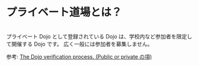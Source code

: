 # プライベート道場とは？
<br>
プライベート Dojo として登録されている Dojo は、学校内など参加者を限定して開催する Dojo です。
広く一般には参加者を募集しません。
<br>

参考: [The Dojo verification process. (Public or private の項)](https://help.coderdojo.com/hc/en-us/articles/115002727406-The-Dojo-verification-process-)
